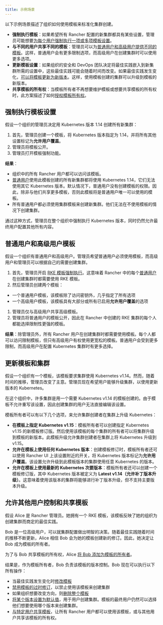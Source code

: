 ```yaml
---
title: 示例场景
---
```


以下示例场景描述了组织如何使用模板来标准化集群创建。

- **强制执行模板**：如果希望所有 Rancher 配置的新集群都具有某些设置，管理员可能想要[为每个用户强制执行一项或多项模板设置](#强制执行模板设置)。
- **与不同的用户共享不同的模板**：管理员可以为[普通用户和高级用户提供不同的模板](#普通用户和高级用户模板)。这样，普通用户会有更多限制选项，而高级用户在创建集群时可以使用更多选项。
- **更新模板设置**：如果组织的安全和 DevOps 团队决定将最佳实践嵌入到新集群所需的设置中，这些最佳实践可能会随着时间而改变。如果最佳实践发生变化，[可以将模板更新为新版本](#更新模板和集群)。这样，使用模板创建的集群可以升级到模板的新版本。
- **共享模板的所有权**：当模板所有者不再想要维护模板或想要共享模板的所有权时，此方案描述了如何[授权模板所有权](#允许其他用户控制和共享模板)。


## 强制执行模板设置

假设一个组织的管理员决定用 Kubernetes 版本 1.14 创建所有新集群：

1. 首先，管理员创建一个模板，将 Kubernetes 版本指定为 1.14，并将所有其他设置标记为**允许用户覆盖**。
1. 管理员将模板公开。
1. 管理员打开模板强制功能。

**结果**：

- 组织中的所有 Rancher 用户都可以访问该模板。
- [普通用户](../manage-role-based-access-control-rbac/global-permissions.md)使用此模板创建的所有新集群都将使用 Kubernetes 1.14，它们无法使用其它 Kubernetes 版本。默认情况下，普通用户没有创建模板的权限。因此，除非与他们共享更多模板，否则此模板将是普通用户唯一可以使用的模板。
- 所有普通用户都必须使用集群模板来创建新集群。他们无法在不使用模板的情况下创建集群。

通过这种方式，管理员在整个组织中强制执行 Kubernetes 版本，同时仍然允许最终用户配置其他所有内容。

## 普通用户和高级用户模板

假设一个组织有普通用户和高级用户。管理员希望普通用户必须使用模板，而高级用户和管理员可以根据自己的需要创建集群。

1. 首先，管理员开启 [RKE 模板强制执行](enforce-templates.md#强制新集群使用-rke-模板)。这意味着 Rancher 中的每个[普通用户](../manage-role-based-access-control-rbac/global-permissions.md)在创建集群时都需要使用 RKE 模板。
1. 然后管理员创建两个模板：

- 一个普通用户模板，该模板除了访问密钥外，几乎指定了所有选项
- 一个高级用户模板，该模板具有大部分或所有已启用**允许用户覆盖**的选项

1. 管理员仅与高级用户共享高级模板。
1. 管理员将普通用户的模板公开，因此在 Rancher 中创建的 RKE 集群的每个人都能选择限制性更强的模板。

**结果**：除管理员外，所有 Rancher 用户在创建集群时都需要使用模板。每个人都可以访问限制模板，但只有高级用户有权使用更宽松的模板。普通用户会受到更多限制，而高级用户在配置 Kubernetes 集群时有更多选择。

## 更新模板和集群

假设一个组织有一个模板，该模板要求集群使用 Kubernetes v1.14。然而，随着时间的推移，管理员改变了主意。管理员现在希望用户能够升级集群，以使用更新版本的 Kubernetes。

在这个组织中，许多集群是用一个需要 Kubernetes v1.14 的模板创建的。由于模板不允许重写该设置，因此创建集群的用户无法直接编辑该设置。

模板所有者可以有以下几个选项，来允许集群创建者在集群上升级 Kubernetes：

- **在模板上指定 Kubernetes v1.15**：模板所有者可以创建指定 Kubernetes v1.15 的新模板修订版。然后使用该模板的每个集群的所有者可以将集群升级到模板的新版本。此模板升级允许集群创建者在集群上将 Kubernetes 升级到 v1.15。
- **允许在模板上使用任何 Kubernetes 版本**：创建模板修订时，模板所有者还可以使用 Rancher UI 上该设置附近的开关，将 Kubernetes 版本标记为**允许用户覆盖**。该设置允许升级到此模板版本的集群使用任意 Kubernetes 的版本。
- **允许在模板上使用最新的 Kubernetes 次要版本**：模板所有者还可以创建一个模板修订版，其中 Kubernetes 版本被定义为 **Latest v1.14（允许补丁版本升级）**。这意味着使用该版本的集群将能够进行补丁版本升级，但不支持主要版本升级。

## 允许其他用户控制和共享模板

假设 Alice 是 Rancher 管理员。她拥有一个 RKE 模板，该模板反映了她的组织为创建集群而商定的最佳实践。

Bob 是一位高级用户，可以就集群配置做出明智的决策。随着最佳实践随着时间的推移不断更新，Alice 相信 Bob 会为她的模板创建新的修订。因此，她决定让 Bob 成为模板的所有者。

为了与 Bob 共享模板的所有权，Alice [将 Bob 添加为模板的所有者](access-or-share-templates.md#共享模板所有权)。

结果是，作为模板所有者，Bob 负责该模板的版本控制。Bob 现在可以执行以下所有操作：

- 当最佳实践发生变化时[修改模板](manage-rke1-templates.md#更新模板)
- [禁用模板的过时修订](manage-rke1-templates.md#禁用模板修订版)，以禁止使用该模板来创建集群
- 如果组织想要改变方向，则[删除整个模板](manage-rke1-templates.md#删除模板)
- [将某个版本设置为默认值](manage-rke1-templates.md#将模板修订版设置为默认)，用于用户创建集群。模板的最终用户仍然可以选择他们想要使用哪个版本来创建集群。
- [与特定用户共享模板](access-or-share-templates.md)，让所有 Rancher 用户都可以使用该模板，或与其他用户共享该模板的所有权。